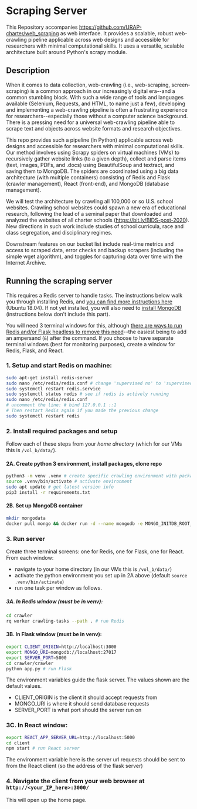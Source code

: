 # Scraping Server
This Repository accompanies https://github.com/URAP-charter/web_scraping as web interface. It provides a scalable, robust web-crawling pipeline applicable across web designs and accessible for researchers with minimal computational skills. It uses a versatile, scalable architecture built around Python's scrapy module.


## Description
When it comes to data collection, web-crawling (i.e., web-scraping, screen-scraping) is a common approach in our increasingly digital era--and a common stumbling block. With such a wide range of tools and languages available (Selenium, Requests, and HTML, to name just a few), developing and implementing a web-crawling pipeline is often a frustrating experience for researchers--especially those without a computer science background. There is a pressing need for a universal web-crawling pipeline able to scrape text and objects across website formats and research objectives. 

This repo provides such a pipeline (in Python) applicable across web designs and accessible for researchers with minimal computational skills. Our method involves using Scrapy spiders on virtual machines (VMs) to recursively gather website links (to a given depth), collect and parse items (text, images, PDFs, and .docs) using BeautifulSoup and textract, and saving them to MongoDB. The spiders are coordinated using a big data architecture (with multiple containers) consisting of Redis and Flask (crawler management), React (front-end), and MongoDB (database management). 

We will test the architecture by crawling all 100,000 or so U.S. school websites. Crawling school websites could spawn a new era of educational research, following the lead of a seminal paper that downloaded and analyzed the websites of all charter schools (https://bit.ly/BIDS-post-2020). New directions in such work include studies of school curricula, race and class segregation, and disciplinary regimes.

Downstream features on our bucket list include real-time metrics and access to scraped data, error checks and backup scrapers (including the simple wget algorithm), and toggles for capturing data over time with the Internet Archive. 


## Running the scraping server
This requires a Redis server to handle tasks. The instructions below walk you through installing Redis, and [you can find more instructions here](https://www.digitalocean.com/community/tutorials/how-to-install-and-secure-redis-on-ubuntu-18-04) (Ubuntu 18.04). If not yet installed, you will also need to [install MongoDB](https://docs.mongodb.com/manual/installation/) (instructions below don't include this part).

You will need 3 terminal windows for this, although [there are ways to run Redis and/or Flask headless to remove this need](https://askubuntu.com/questions/106351/running-programs-in-the-background-from-terminal)--the easiest being to add an ampersand (`&`) after the command. If you choose to have separate terminal windows (best for monitoring purposes), create a window for Redis, Flask, and React.

### 1. Setup and start Redis on machine:
```bash
sudo apt-get install redis-server
sudo nano /etc/redis/redis.conf # change 'supervised no' to 'supervised systemd'
sudo systemctl restart redis.service
sudo systemctl status redis # see if redis is actively running
sudo nano /etc/redis/redis.conf 
# uncomment the line: # bind 127.0.0.1 ::1 
# Then restart Redis again if you made the previous change
sudo systemctl restart redis
```



### 2. Install required packages and setup 
Follow each of these steps from your *home directory* (which for our VMs this is `/vol_b/data/`).

#### 2A. Create python 3 environment, install packages, clone repo
```bash
python3 -m venv .venv # create specific crawling environment with packages we want; feel free to use an env name other than `.venv`
source .venv/bin/activate # activate environment
sudo apt update # get latest version info
pip3 install -r requirements.txt
```

#### 2B. Set up MongoDB container
```bash
mkdir mongodata
docker pull mongo && docker run -d --name mongodb -e MONGO_INITDB_ROOT_USERNAME=admin -e MONGO_INITDB_ROOT_PASSWORD=mdipass -p 27000:27017 --log-opt max-size=500m --restart always -v /vol_b/data/mongodata:/data/db mongo
```


### 3. Run server
Create three terminal screens: one for Redis, one for Flask, one for React. From each window: 
- navigate to your home directory (in our VMs this is `/vol_b/data/`)
- activate the python environment you set up in 2A above (default `source .venv/bin/activate`)
- run one task per window as follows.

##### 3A. In Redis window (must be in venv):
```bash
cd crawler
rq worker crawling-tasks --path . # run Redis
```

#### 3B. In Flask window (must be in venv): 
```bash
export CLIENT_ORIGIN=http://localhost:3000
export MONGO_URI=mongodb://localhost:27017
export SERVER_PORT=5000
cd crawler/crawler
python app.py # run Flask
```
The environment variables guide the flask server. The values shown are the default values.
 - CLIENT_ORIGIN is the client it should accept requests from
 - MONGO_URI is where it should send database requests
 - SERVER_PORT is what port should the server run on

### 3C. In React window:
```bash
export REACT_APP_SERVER_URL=http://localhost:5000
cd client
npm start # run React server
```
The environment variable here is the server url requests should be sent to from the React client (so the address of the flask server)


### 4. Navigate the client from your web browser at `http://<your_IP_here>:3000/`
This will open up the home page.
